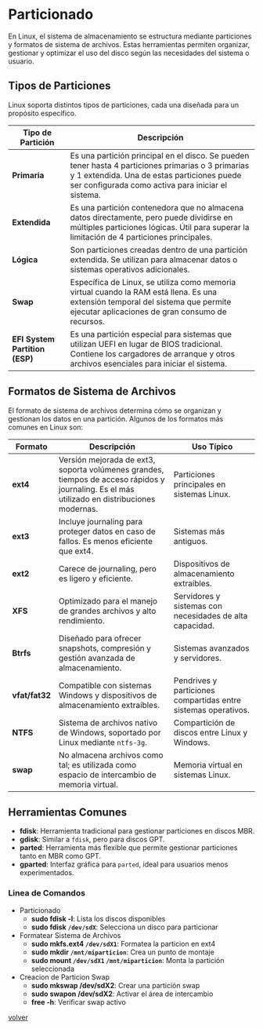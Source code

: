 # Particionado

En Linux, el sistema de almacenamiento se estructura mediante particiones y formatos de sistema de archivos. Estas herramientas permiten organizar, gestionar y optimizar el uso del disco según las necesidades del sistema o usuario.

## Tipos de Particiones

Linux soporta distintos tipos de particiones, cada una diseñada para un propósito específico.

| Tipo de Partición | Descripción |
|--|--|
| __Primaria__ | Es una partición principal en el disco. Se pueden tener hasta 4 particiones primarias o 3 primarias y 1 extendida. Una de estas particiones puede ser configurada como activa para iniciar el sistema. |
| __Extendida__ | Es una partición contenedora que no almacena datos directamente, pero puede dividirse en múltiples particiones lógicas. Útil para superar la limitación de 4 particiones principales. |
| __Lógica__ | Son particiones creadas dentro de una partición extendida. Se utilizan para almacenar datos o sistemas operativos adicionales. |
| __Swap__ | Específica de Linux, se utiliza como memoria virtual cuando la RAM está llena. Es una extensión temporal del sistema que permite ejecutar aplicaciones de gran consumo de recursos. |
| __EFI System Partition (ESP)__ | Es una partición especial para sistemas que utilizan UEFI en lugar de BIOS tradicional. Contiene los cargadores de arranque y otros archivos esenciales para iniciar el sistema. |

## Formatos de Sistema de Archivos

El formato de sistema de archivos determina cómo se organizan y gestionan los datos en una partición. Algunos de los formatos más comunes en Linux son:

| Formato | Descripción | Uso Típico |
|--|--|--|
| __ext4__ | Versión mejorada de ext3, soporta volúmenes grandes, tiempos de acceso rápidos y journaling. Es el más utilizado en distribuciones modernas. | Particiones principales en sistemas Linux. |
| __ext3__ | Incluye journaling para proteger datos en caso de fallos. Es menos eficiente que ext4. | Sistemas más antiguos. |
| __ext2__ | Carece de journaling, pero es ligero y eficiente. | Dispositivos de almacenamiento extraíbles. |
| __XFS__ | Optimizado para el manejo de grandes archivos y alto rendimiento. | Servidores y sistemas con necesidades de alta capacidad. |
| __Btrfs__ | Diseñado para ofrecer snapshots, compresión y gestión avanzada de almacenamiento. | Sistemas avanzados y servidores. |
| __vfat/fat32__ | Compatible con sistemas Windows y dispositivos de almacenamiento extraíbles. | Pendrives y particiones compartidas entre sistemas operativos. |
| __NTFS__ | Sistema de archivos nativo de Windows, soportado por Linux mediante `ntfs-3g`. | Compartición de discos entre Linux y Windows. |
| __swap__ | No almacena archivos como tal; es utilizada como espacio de intercambio de memoria virtual. | Memoria virtual en sistemas Linux. |

## Herramientas Comunes

* __fdisk__: Herramienta tradicional para gestionar particiones en discos MBR.
* __gdisk__: Similar a `fdisk`, pero para discos GPT.
* __parted__: Herramienta más flexible que permite gestionar particiones tanto en MBR como GPT.
* __gparted__: Interfaz gráfica para `parted`, ideal para usuarios menos experimentados.

### Linea de Comandos

* Particionado
   * __sudo fdisk -l__: Lista los discos disponibles
   * __sudo fdisk `/dev/sdX`__: Selecciona un disco para particionar
* Formatear Sistema de Archivos
   * __sudo mkfs.ext4 `/dev/sdX1`__: Formatea la particion en ext4
   * __sudo mkdir `/mnt/miparticion`__: Crea un punto de montaje
   * __sudo mount `/dev/sdX1` `/mnt/miparticion`__: Monta la partición seleccionada
* Creacion de Particion Swap
   * __sudo mkswap /dev/sdX2__: Crear una partición swap
   * __sudo swapon /dev/sdX2__: Activar el área de intercambio
   * __free -h__: Verificar swap activo

[volver](../readme.md)
